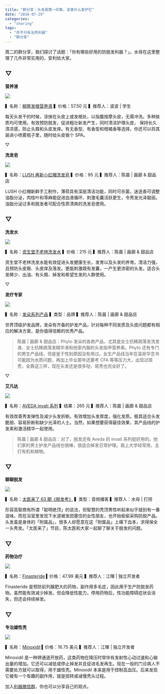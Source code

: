 ```yaml
---
title: "群分享｜头发是第一印象，该拿什么爱护它"
date: "2016-07-29"
categories: 
  - "sharing"
tags: 
  - "并不只有治秃利器"
  - "群分享"
---
```


周二的群分享，我们探讨了话题：「你有哪些好用的防脱发利器？」。水母在这里整理了几件非常实用的，安利给大家。

## ▽

**营养液**

![](/images/60253.jpg)

▍名称：[柳屋发根营养液](https://item.taobao.com/item.htm?spm=a21f2.7918495.1000002.1.QmUEcv&id=18560097304) ▍价格：57.50 元 ▍推荐人：波波 | 学生

每天头发干的时候，涂抹在头皮上或发根处，以指腹按摩头皮，无需冲洗。多种肤质均可使用，有效预防脱发，促进粗壮新发产生，同时清洁护理头皮， 保持长久清凉感，防止头屑和头皮发痒。有无香型、有香型和柑橘香等选择，你还可以将其装进小喷雾瓶子里，随时给头皮做个 SPA。

▽

**洗发皂**

![](/images/59987.jpg)

▍名称：[LUSH 再新小红帽洗发皂](https://detail.tmall.hk/hk/item.htm?id=40530672006&skuId=76657856556) ▍价格：95 元 ▍推荐人：陈晨 | 画廊 & 甜品店

LUSH 小红帽新鲜手工制作，薄荷具有深层清洁功能，同时可杀菌，迷迭香可调整油脂分泌，肉桂叶和荨麻能促进血液循环、刺激毛囊活跃更生，令秀发光泽靓丽。油脂分泌过多和脱发者可配合性质清爽的洗发皂使用。

## ▽

**洗发水**

![](/images/06379.jpg)

▍名称：[资生堂不老林洗发水](https://detail.tmall.hk/hk/item.htm?spm=a230r.1.14.6.m2L9qP&id=525237780129&cm_id=140105335569ed55e27b&abbucket=17&skuId=3126011795410) ▍价格：215 元 ▍推荐人：陈晨 | 画廊 & 甜品店

资生堂不老林洗发水能有效促进头发健康生长，发育以及头发的养育。清洁力强，且预防头皮屑、头皮痒及落发。更能刺激既有发囊，一产生更浓密的头发。适合头发稀少、出油、有头屑、掉发和希望生发的人群使用。

▽

**发疗专家**

![](/images/02892.jpg)

▍名称：[发朵系列产品](https://phyto.tmall.com/) ▍类型：品牌 ▍推荐人：陈晨 | 画廊 & 甜品店

世界顶级护发品牌，发朵有齐备的护发产品，针对每种不同发质及头皮问题都有相应的解决方案，是你值得信赖的优秀产品。

> 陈晨 | 画廊 & 甜品店：Phyto 发朵的各款产品，尤其是女士抗稀疏落发洗发液、女士抗稀疏落发精华液和他家内服的头发指甲营养素。Phyto 还有专门的男生产品线，但是鉴于性别原因没有用过。女生产品线当年在温哥华念书可能因为水质问题，再加上毕业那年还要考 CFA 等等压力大，出现过斑秃，全靠这三样，现在头发还是很多哒，斑秃也完全好了。

▽

**艾凡达**

![](/images/02174.jpg)

▍名称：[AVEDA invati 系列](https://detail.tmall.hk/hk/item.htm?spm=a220m.1000858.1000725.3.PWIuVj&id=529784554251&skuId=3156627442262&areaId=440600&cat_id=2&rn=4ffb70f4cb1aec57421848b646f5ddfd&user_id=2113658227&is_b=1) ▍结果：265 元 ▍推荐人：陈晨 | 画廊 & 甜品店

有效改善秀发弹性及减少头发折断。有效增加头发厚度，强化发质。极其适合头发脆弱、容易折断和缺少光泽的人士。当然，如果想要获得最佳效果，其产品线的护发素和激活精华一起使用。

> 陈晨 | 画廊 & 甜品店：对了，脱发还有 Aveda 的 invati 系列挺好用的。他们家的男士护发产品线也很棒，很适合掉发日常护理。我上大学经常用，主打有机和植物。

## ▽

**聊聊脱发**

![](/images/57074.png)

▍名称：[太医来了 63 期《脱发考》](https://ipn.li/taiyilaile/63/) ▍类型：音频播客 ▍推荐人：水母 | 打捞

形容高智商有所谓「聪明绝顶」的说法，但智慧的秃顶男性听起来似乎就别有一番滋味。而在浴室里发现下水道被发团塞住的女性朋友，也开始偷偷采购防脱产品。头发虽是身体的「附属品」，很多人却愿意在这「附属品」上痛下血本，求得保全一头秀发。「太医来了」节目，陈太医和大家一起聊了聊关于脱发的问题。

## ▽

**药物治疗**

![](/images/32366.jpg)

▍名称：[Finasteride](https://www.drugs.com/cdi/finasteride.html) ▍价格：47.99 美元 ▍推荐人：江暉 | 独立开发者

Finasteride 是预防前列腺肥大的药物，副作用多毛症，因此用于生产防脱发药物。虽然能有效减少掉发。但会降低性能力，停用药物后，性功能障碍症状会消失，但还会持续掉发。

## ▽

**专治雄性秃**

![](/images/00777.jpg)

▍名称：[Minoxidil](https://www.amazon.com/Minoxidil-5-Extra-Strength-Regrowth-Bottles/dp/B000FQ73O0) ▍价格：16.75 美元 ▍推荐人：江暉 | 独立开发者

Minoxidil 是一种钾通道开放药，这类药物在降压时常伴有发射性心动过速和心输出量的增加。它还可以减低或停止掉发并且促进毛发再生。现在一般的门诊病人不需要处方就可以取得，用于雄性秃。Minoxidil 本来是用于控制高血压。后来发现它被有一个有趣的副作用，就是扭转或减慢秃头过程。

加入[利器微信群](https://liqi.io/groupchat/)，你也可以分享自己的观点。
